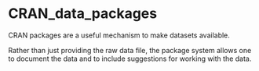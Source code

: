 # CRAN_data_packages

CRAN packages are a useful mechanism to make datasets available.

Rather than just providing the raw data file, the package system
allows one to document the data and to include suggestions
for working with the data.
